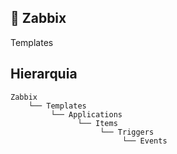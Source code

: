 ## :rocket: Zabbix

Templates


## Hierarquia

    Zabbix
        └── Templates
             └── Applications
                   └── Items
                        └── Triggers
                             └── Events
